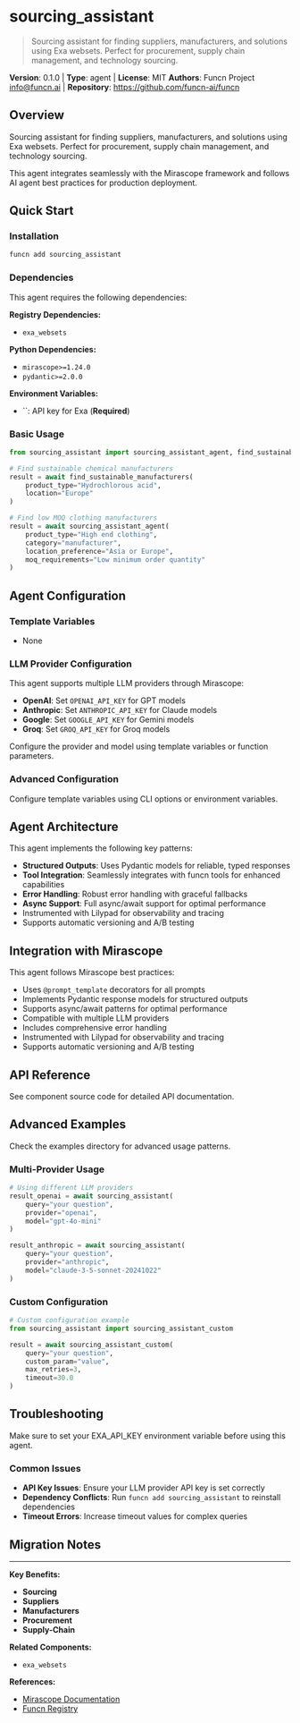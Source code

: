 # sourcing_assistant

> Sourcing assistant for finding suppliers, manufacturers, and solutions using Exa websets. Perfect for procurement, supply chain management, and technology sourcing.

**Version**: 0.1.0 | **Type**: agent | **License**: MIT
**Authors**: Funcn Project <info@funcn.ai> | **Repository**: https://github.com/funcn-ai/funcn

## Overview

Sourcing assistant for finding suppliers, manufacturers, and solutions using Exa websets. Perfect for procurement, supply chain management, and technology sourcing.

This agent integrates seamlessly with the Mirascope framework and follows AI agent best practices for production deployment.

## Quick Start

### Installation

```bash
funcn add sourcing_assistant
```

### Dependencies

This agent requires the following dependencies:

**Registry Dependencies:**

- `exa_websets`

**Python Dependencies:**

- `mirascope>=1.24.0`
- `pydantic>=2.0.0`

**Environment Variables:**

- ``: API key for Exa (**Required**)

### Basic Usage

```python
from sourcing_assistant import sourcing_assistant_agent, find_sustainable_manufacturers

# Find sustainable chemical manufacturers
result = await find_sustainable_manufacturers(
    product_type="Hydrochlorous acid",
    location="Europe"
)

# Find low MOQ clothing manufacturers
result = await sourcing_assistant_agent(
    product_type="High end clothing",
    category="manufacturer",
    location_preference="Asia or Europe",
    moq_requirements="Low minimum order quantity"
)
```

## Agent Configuration

### Template Variables

- None

### LLM Provider Configuration

This agent supports multiple LLM providers through Mirascope:

- **OpenAI**: Set `OPENAI_API_KEY` for GPT models
- **Anthropic**: Set `ANTHROPIC_API_KEY` for Claude models
- **Google**: Set `GOOGLE_API_KEY` for Gemini models
- **Groq**: Set `GROQ_API_KEY` for Groq models

Configure the provider and model using template variables or function parameters.

### Advanced Configuration

Configure template variables using CLI options or environment variables.

## Agent Architecture

This agent implements the following key patterns:

- **Structured Outputs**: Uses Pydantic models for reliable, typed responses
- **Tool Integration**: Seamlessly integrates with funcn tools for enhanced capabilities
- **Error Handling**: Robust error handling with graceful fallbacks
- **Async Support**: Full async/await support for optimal performance
- Instrumented with Lilypad for observability and tracing
- Supports automatic versioning and A/B testing

## Integration with Mirascope

This agent follows Mirascope best practices:

- Uses `@prompt_template` decorators for all prompts
- Implements Pydantic response models for structured outputs
- Supports async/await patterns for optimal performance
- Compatible with multiple LLM providers
- Includes comprehensive error handling
- Instrumented with Lilypad for observability and tracing
- Supports automatic versioning and A/B testing

## API Reference

See component source code for detailed API documentation.

## Advanced Examples

Check the examples directory for advanced usage patterns.

### Multi-Provider Usage

```python
# Using different LLM providers
result_openai = await sourcing_assistant(
    query="your question",
    provider="openai",
    model="gpt-4o-mini"
)

result_anthropic = await sourcing_assistant(
    query="your question",
    provider="anthropic",
    model="claude-3-5-sonnet-20241022"
)
```

### Custom Configuration

```python
# Custom configuration example
from sourcing_assistant import sourcing_assistant_custom

result = await sourcing_assistant_custom(
    query="your question",
    custom_param="value",
    max_retries=3,
    timeout=30.0
)
```

## Troubleshooting

Make sure to set your EXA_API_KEY environment variable before using this agent.

### Common Issues

- **API Key Issues**: Ensure your LLM provider API key is set correctly
- **Dependency Conflicts**: Run `funcn add sourcing_assistant` to reinstall dependencies
- **Timeout Errors**: Increase timeout values for complex queries

## Migration Notes

---

**Key Benefits:**

- **Sourcing**
- **Suppliers**
- **Manufacturers**
- **Procurement**
- **Supply-Chain**

**Related Components:**

- `exa_websets`

**References:**

- [Mirascope Documentation](https://mirascope.com)
- [Funcn Registry](https://github.com/funcn-ai/funcn)
